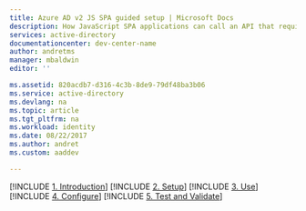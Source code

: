 ```yaml
---
title: Azure AD v2 JS SPA guided setup | Microsoft Docs
description: How JavaScript SPA applications can call an API that require access tokens by Azure Active Directory v2 endpoint
services: active-directory
documentationcenter: dev-center-name
author: andretms
manager: mbaldwin
editor: ''

ms.assetid: 820acdb7-d316-4c3b-8de9-79df48ba3b06
ms.service: active-directory
ms.devlang: na
ms.topic: article
ms.tgt_pltfrm: na
ms.workload: identity
ms.date: 08/22/2017
ms.author: andret
ms.custom: aaddev 

---
```

[!INCLUDE [1. Introduction](active-directory-singlepageapp-javascriptspa-introduction.md)]
[!INCLUDE [2. Setup](active-directory-singlepageapp-javascriptspa-setup.md)]
[!INCLUDE [3. Use](active-directory-singlepageapp-javascriptspa-use.md)]
[!INCLUDE [4. Configure](active-directory-singlepageapp-javascriptspa-configure.md)]
[!INCLUDE  [5. Test and Validate](active-directory-singlepageapp-javascriptspa-test.md)]
